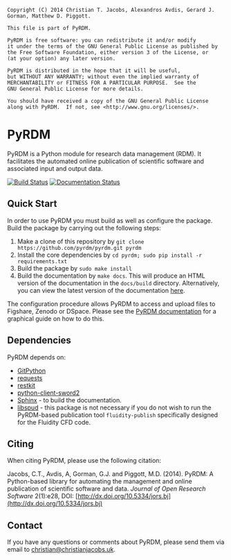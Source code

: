     Copyright (C) 2014 Christian T. Jacobs, Alexandros Avdis, Gerard J. Gorman, Matthew D. Piggott.

    This file is part of PyRDM.

    PyRDM is free software: you can redistribute it and/or modify
    it under the terms of the GNU General Public License as published by
    the Free Software Foundation, either version 3 of the License, or
    (at your option) any later version.

    PyRDM is distributed in the hope that it will be useful,
    but WITHOUT ANY WARRANTY; without even the implied warranty of
    MERCHANTABILITY or FITNESS FOR A PARTICULAR PURPOSE.  See the
    GNU General Public License for more details.

    You should have received a copy of the GNU General Public License
    along with PyRDM.  If not, see <http://www.gnu.org/licenses/>.

PyRDM
=====

PyRDM is a Python module for research data management (RDM). It facilitates the automated online publication of scientific software and associated input and output data.

[![Build Status](https://travis-ci.org/pyrdm/pyrdm.svg?branch=master)](https://travis-ci.org/pyrdm/pyrdm)
[![Documentation Status](https://readthedocs.org/projects/pyrdm/badge/?version=latest)](https://readthedocs.org/projects/pyrdm/?badge=latest)

Quick Start
-----------

In order to use PyRDM you must build as well as configure the package. Build the package by carrying out the following steps:

1. Make a clone of this repository by `git clone https://github.com/pyrdm/pyrdm.git pyrdm`
2. Install the core dependencies by `cd pyrdm; sudo pip install -r requirements.txt`
3. Build the package by `sudo make install`
4. Build the documentation by `make docs`. This will produce an HTML version of the documentation in the `docs/build` directory. Alternatively, you can view the latest version of the documentation [here](http://pyrdm.readthedocs.org).

The configuration procedure allows PyRDM to access and upload files to Figshare, Zenodo or DSpace. Please see the [PyRDM documentation](http://pyrdm.readthedocs.org) for a graphical guide on how to do this.

Dependencies
------------

PyRDM depends on:

* [GitPython](https://pypi.python.org/pypi/GitPython/)
* [requests](https://pypi.python.org/pypi/requests/)
* [restkit](https://pypi.python.org/pypi/restkit)
* [python-client-sword2](https://github.com/swordapp/python-client-sword2)
* [Sphinx](http://sphinx-doc.org/) - to build the documentation.
* [libspud](https://launchpad.net/spud) - this package is not necessary if you do not wish to run the PyRDM-based publication tool `fluidity-publish` specifically designed for the Fluidity CFD code.


Citing
------

When citing PyRDM, please use the following citation:

Jacobs, C.T., Avdis, A, Gorman, G.J. and Piggott, M.D. (2014). PyRDM: A Python-based library for automating the management and online publication of scientific software and data. *Journal of Open Research Software* 2(1):e28, DOI: [http://dx.doi.org/10.5334/jors.bj](http://dx.doi.org/10.5334/jors.bj)


Contact
-------

If you have any questions or comments about PyRDM, please send them via email to <christian@christianjacobs.uk>.
